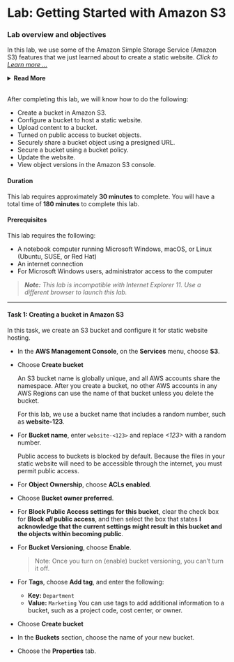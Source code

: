 #   Lab: Getting Started with Amazon S3

### Lab overview and objectives

In this lab, we use some of the Amazon Simple Storage Service (Amazon S3) features that we just learned about to create a static website. _Click to [Learn more ...](https://awseducate.labs.awsevents.com/sa/lab/arn%3Aaws%3Alearningcontent%3Aus-east-1%3A470679935125%3Ablueprintversion%2FCUR-TF-100-EDSTOR-1%2F01-lab-s3%3A1.0.2-cff75cb4/en-US)_

<details>
<summary><b>Read More</b></summary>

+   Static websites can contain HTML pages, images, style sheets, and all files that are needed to render a website. Static websites do not use server-side scripting or a database. However, they may contain client-side scripts that run in a user’s web browser.

+   We can host a static website on Amazon S3 by uploading the content and making it readable by users. No servers are needed, and we can use Amazon S3 to store and retrieve any amount of data at any time from anywhere on the web.
</details>
<br>

After completing this lab, we will know how to do the following:

+   Create a bucket in Amazon S3.
+   Configure a bucket to host a static website.
+   Upload content to a bucket.
+   Turned on public access to bucket objects.
+   Securely share a bucket object using a presigned URL.
+   Secure a bucket using a bucket policy.
+   Update the website.
+   View object versions in the Amazon S3 console.

####   Duration
This lab requires approximately **30 minutes** to complete. You will have a total time of **180 minutes** to complete this lab.

#### Prerequisites

This lab requires the following:

+   A notebook computer running Microsoft Windows, macOS, or Linux (Ubuntu, SUSE, or Red Hat)
+   An internet connection
+   For Microsoft Windows users, administrator access to the computer

><b>_Note:</b> This lab is incompatible with Internet Explorer 11. Use a different browser to launch this lab._

---

####    Task 1: Creating a bucket in Amazon S3

In this task, we create an S3 bucket and configure it for static website hosting.

+   In the **AWS Management Console**, on the **Services** menu, choose **S3**.

+   Choose **Create bucket**

    An S3 bucket name is globally unique, and all AWS accounts share the namespace. After you create a bucket, no other AWS accounts in any AWS Regions can use the name of that bucket unless you delete the bucket.

    For this lab, we use a bucket name that includes a random number, such as **website-123**.

+   For **Bucket name**, enter `website-<123>` and replace _<123>_ with a random number.

    Public access to buckets is blocked by default. Because the files in your static website will need to be accessible through the internet, you must permit public access.

+   For **Object Ownership**, choose **ACLs enabled**.

+   Choose **Bucket owner preferred**.

+   For **Block Public Access settings for this bucket**, clear the check box for **Block _all_ public access**, and then select the box that states **I acknowledge that the current settings might result in this bucket and the objects within becoming public**.

+   For **Bucket Versioning**, choose **Enable**.

    >Note: Once you turn on (enable) bucket versioning, you can’t turn it off.

+   For **Tags**, choose **Add tag**, and enter the following:

    +   **Key:** `Department`
    +   **Value:** `Marketing` You can use tags to add additional information to a bucket, such as a project code, cost center, or owner.

+   Choose **Create bucket**

+   In the **Buckets** section, choose the name of your new bucket.

+   Choose the **Properties** tab.


